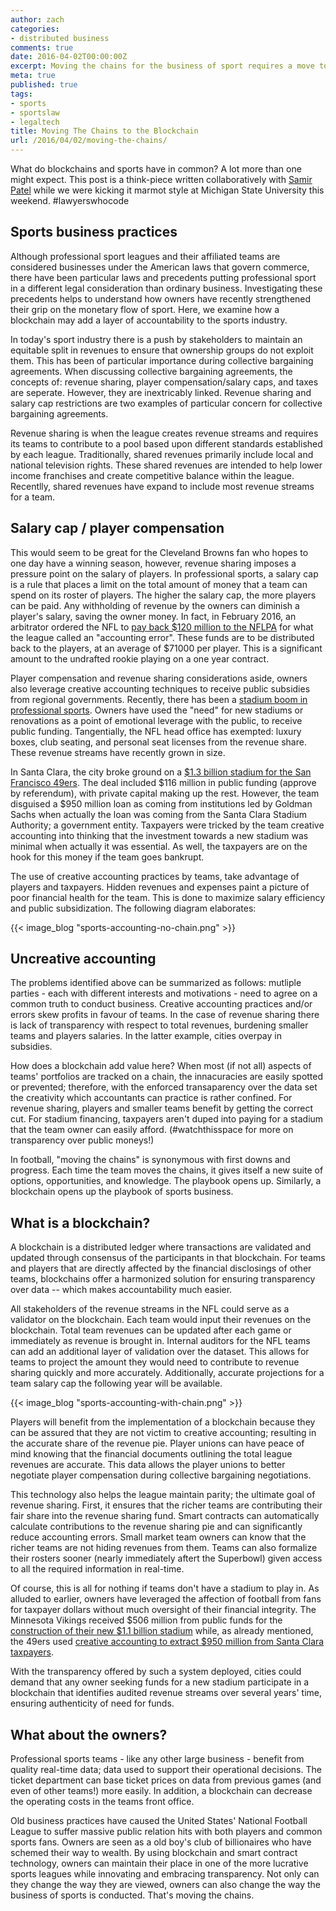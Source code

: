 ```yaml
---
author: zach
categories:
- distributed business
comments: true
date: 2016-04-02T00:00:00Z
excerpt: Moving the chains for the business of sport requires a move towards blockchains.
meta: true
published: true
tags:
- sports
- sportslaw
- legaltech
title: Moving The Chains to the Blockchain
url: /2016/04/02/moving-the-chains/
---
```


What do blockchains and sports have in common? A lot more than one might expect. This post is a think-piece written collaboratively with [Samir Patel](https://twitter.com/samirpatellaw) while we were kicking it marmot style at Michigan State University this weekend. #lawyerswhocode

## Sports business practices

Although professional sport leagues and their affiliated teams are considered businesses under the American laws that govern commerce, there have been particular laws and precedents putting professional sport in a different legal consideration than ordinary business. Investigating these precedents helps to understand how owners have recently strengthened their grip on the monetary flow of sport. Here, we examine how a blockchain may add a layer of accountability to the sports industry.

In today's sport industry there is a push by stakeholders to maintain an equitable split in revenues to ensure that ownership groups do not exploit them. This has been of particular importance during collective bargaining agreements. When discussing collective bargaining agreements, the concepts of: revenue sharing, player compensation/salary caps, and taxes are seperate. However, they are inextricably linked. Revenue sharing and salary cap restrictions are two examples of particular concern for collective bargaining agreements.

Revenue sharing is when the league creates revenue streams and requires its teams to contribute to a pool based upon different standards established by each league. Traditionally, shared revenues primarily include local and national television rights. These shared revenues are intended to help lower income franchises and create competitive balance within the league. Recentlly, shared revenues have expand to include most revenue streams for a team.

## Salary cap / player compensation

This would seem to be great for the Cleveland Browns fan who hopes to one day have a winning season, however, revenue sharing imposes a pressure point on the salary of players. In professional sports, a salary cap is a  rule that places a limit on the total amount of money that a team can spend on its roster of players. The higher the salary cap, the more players can be paid. Any withholding of revenue by the owners can diminish a player's salary, saving the owner money. In fact, in February 2016, an arbitrator ordered the NFL to [pay back $120 million to the NFLPA](http://fortune.com/2016/02/23/nfl-salary-cap/) for what the league called an "accounting error". These funds are to be distributed back to the players, at an average of $71000 per player. This is a significant amount to the undrafted rookie playing on a one year contract.

Player compensation and revenue sharing considerations aside, owners also leverage creative accounting techniques to receive public subsidies from regional governments. Recently, there has been a [stadium boom in professional sports](http://www.nytimes.com/2009/12/25/sports/25stadium.html?_r=0). Owners have used the "need" for new stadiums or renovations as a point of emotional leverage with the public, to receive public funding. Tangentially, the NFL head office has exempted: luxury boxes, club seating, and personal seat licenses from the revenue share. These revenue streams have recently grown in size.

In Santa Clara, the city broke ground on a [$1.3 billion stadium for the San Francisco 49ers](http://www.voiceofsandiego.org/topics/land-use/how-the-49ers-got-a-stadium-and-why-it-wont-work-here/). The deal included $116 million in public funding (approve by referendum), with private capital making up the rest. However, the team disguised a $950 million loan as coming from institutions led by Goldman Sachs when actually the loan was coming from the Santa Clara Stadium Authority; a government entity. Taxpayers were tricked by the team creative accounting into thinking that the investment towards a new stadium was minimal when actually it was essential. As well, the taxpayers are on the hook for this money if the team goes bankrupt.

The use of creative accounting practices by teams, take advantage of players and taxpayers. Hidden revenues and expenses paint a picture of poor financial health for the team. This is done to maximize salary efficiency and public subsidization. The following diagram elaborates:

{{< image_blog "sports-accounting-no-chain.png" >}}

## Uncreative accounting

The problems identified above can be summarized as follows: mutliple parties - each with different interests and motivations - need to agree on a common truth to conduct business. Creative accounting practices and/or errors skew profits in favour of teams. In the case of revenue sharing there is lack of transparency with respect to total revenues, burdening smaller teams and players salaries. In the latter example, cities overpay in subsidies.

How does a blockchain add value here? When most (if not all) aspects of teams' portfolios are tracked on a chain, the innacuracies are easily spotted or prevented; therefore, with the enforced transaparency over the data set the creativity which accountants can practice is rather confined. For revenue sharing, players and smaller teams benefit by getting the correct cut. For stadium financing, taxpayers aren't duped into paying for a stadium that the team owner can easily afford. (#watchthisspace for more on transparency over public moneys!)

In football, "moving the chains" is synonymous with first downs and progress. Each time the team moves the chains, it gives itself a new suite of options, opportunities, and knowledge. The playbook opens up. Similarly, a blockchain opens up the playbook of sports business.

## What is a blockchain?

A blockchain is a distributed ledger where transactions are validated and updated through consensus of the participants in that blockchain. For teams and players that are directly affected by the financial disclosings of other teams, blockchains offer a harmonized solution for ensuring transparency over data -- which makes accountability much easier.

All stakeholders of the revenue streams in the NFL could serve as a validator on the blockchain. Each team would input their revenues on the blockchain. Total team revenues can be updated after each game or immediately as revenue is brought in. Internal auditors for the NFL teams can add an additional layer of validation over the dataset. This allows for teams to project the amount they would need to contribute to revenue sharing quickly and more accurately. Additionally, accurate projections for a team salary cap the following year will be available.

{{< image_blog "sports-accounting-with-chain.png" >}}

Players will benefit from the implementation of a blockchain because they can be assured that they are not victim to creative accounting; resulting in the accurate share of the revenue pie. Player unions can have peace of mind knowing that the financial documents outlining the total league revenues are accurate. This data allows the player unions to better negotiate player compensation during collective bargaining negotiations.

This technology also helps the league maintain parity; the ultimate goal of revenue sharing. First, it ensures that the richer teams are contributing their fair share into the revenue sharing fund. Smart contracts can automatically calculate contributions to the revenue sharing pie and can significantly reduce accounting errors. Small market team owners can know that the richer teams are not hiding revenues from them. Teams can also formalize their rosters sooner (nearly immediately aftert the Superbowl) given access to all the required information in real-time.

Of course, this is all for nothing if teams don't have a stadium to play in. As alluded to earlier, owners have leveraged the affection of football from fans for taxpayer dollars without much oversight of their financial integrity. The Minnesota Vikings received $506 million from public funds for the [construction of their new $1.1 billion stadium](http://www.startribune.com/vikings-tap-many-sources-for-stadium-funds/311897781/) while, as already mentioned, the 49ers used [creative accounting to extract $950 million from Santa Clara taxpayers](http://www.fieldofschemes.com/news/archives/2012/03/4859_santa_clara_49e_6.html).

With the transparency offered by such a system deployed, cities could demand that any owner seeking funds for a new stadium participate in a blockchain that identifies audited revenue streams over several years' time, ensuring authenticity of need for funds.

## What about the owners?

Professional sports teams - like any other large business - benefit from quality real-time data; data used to support their operational decisions. The ticket department can base ticket prices on data from previous games (and even of other teams!) more easily. In addition, a blockchain can decrease the operating costs in the teams front office.

Old business practices have caused the United States' National Football League to suffer massive public relation hits with both players and common sports fans. Owners are seen as a old boy's club of billionaires who have schemed their way to wealth. By using blockchain and smart contract technology, owners can maintain their place in one of the more lucrative sports leagues while innovating and embracing transparency. Not only can they change the way they are viewed, owners can also change the way the business of sports is conducted. That's moving the chains.
